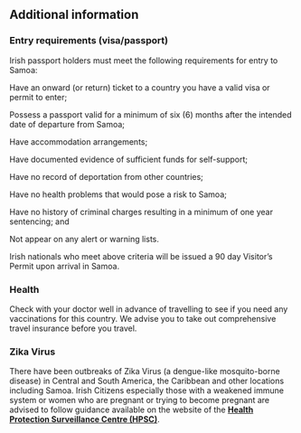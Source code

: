 ## Additional information

### **Entry requirements (visa/passport)**

Irish passport holders must meet the following requirements for entry to Samoa:

Have an onward (or return) ticket to a country you have a valid visa or permit to enter;

Possess a passport valid for a minimum of six (6) months after the intended date of departure from Samoa;

Have accommodation arrangements;

Have documented evidence of sufficient funds for self-support;

Have no record of deportation from other countries;

Have no health problems that would pose a risk to Samoa;

Have no history of criminal charges resulting in a minimum of one year sentencing; and

Not appear on any alert or warning lists.

Irish nationals who meet above criteria will be issued a 90 day Visitor’s Permit upon arrival in Samoa.

### **Health**

Check with your doctor well in advance of travelling to see if you need any vaccinations for this country. We advise you to take out comprehensive travel insurance before you travel.

### **Zika Virus**

There have been outbreaks of Zika Virus (a dengue-like mosquito-borne disease) in Central and South America, the Caribbean and other locations including Samoa. Irish Citizens especially those with a weakened immune system or women who are pregnant or trying to become pregnant are advised to follow guidance available on the website of the [**Health Protection Surveillance Centre (HPSC)**](http://www.hpsc.ie/A-Z/Vectorborne/Zika/).
